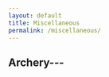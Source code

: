 ```yaml
---
layout: default
title: Miscellaneous
permalink: /miscellaneous/
---
```

<!-- 
documenting the [music I listen to](https://www.last.fm/user/sarahwu_) and
[books I read](https://www.goodreads.com/sarahawu)

## art projects---

third-place winner of the 2023 [CogSci Mind Challenge](https://cognitivesciencesociety.org/cogsci-mind-challenge/)

<div style="text-align: center;">
    <iframe width="640" height="360" src="https://www.youtube.com/embed/Gfn6kmbJCZo?si=FTyCOu6uSFwHe4uN" title="YouTube video player" frameborder="0" allow="accelerometer; autoplay; clipboard-write; encrypted-media; gyroscope; picture-in-picture; web-share" allowfullscreen>
    </iframe>
</div>

select chalk art for [MIT Chalk of the Day](https://www.instagram.com/chalkoftheday/){:target="_blank"}, 2016-2020

<div class="chalk content-mid">

  <div> <a href="/assets/images/chalk_video.gif" class="lightbox_trigger"> <img src="/assets/images/chalk_video.gif"> </a> </div>

  <div> <a href="/assets/images/chalk_film.jpg" class="lightbox_trigger"> <img src="/assets/images/chalk_film.jpg"> </a> </div>

  {%- for i in (1..10) -%}
  <div> <a href="/assets/images/chalk{{ i }}.jpg" class="lightbox_trigger"> <img src="/assets/images/chalk{{ i }}.jpg"> </a> </div>
  {%- endfor -%}

</div>
-->

## Archery---

